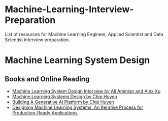 # Machine-Learning-Interview-Preparation
List of resources for Machine Learning Engineer, Applied Scientist and Data Scientist interview preparation.


# Machine Learning System Design 

## Books and Online Reading
- [Machine Learning System Design Interview by Ali Aminian and Alex Xu](https://www.amazon.com/Machine-Learning-System-Design-Interview/dp/1736049127/ref=sr_1_1?crid=6GGNX2APDCZT&dib=eyJ2IjoiMSJ9.PN6PDBSnNyT0t3EkMyot7WqxHhfgFM26885HWMLRsZyxd98purlPAnWwaNQixDSM_Xl56EQBxV1i6rp8w5qGLOFUpp3RbEagJxQFa3v3Ojw_dj5mE1CAzyafvHpNkph4zkkBEQiXrkGJj-MuyPaWklnl6BYZCP7Z01st8hhOXpCuEpnEH9JCk8GQY8Wvk9ijwwt6p-LWb9UVlj0gUpqhWj4_0U3MmFVPSTRMC949g1k.NsOPOP9qzC6tX0h7_rb43Qx7YyGb6-ZjaEjsPKE8o3A&dib_tag=se&keywords=machine+learning+system+design&qid=1734583173&sprefix=machine+learning+syste%2Caps%2C180&sr=8-1)
- [Machine Learning Systems Design by Chip Huyen](https://huyenchip.com/machine-learning-systems-design/toc.html)
- [Building A Generative AI Platform by Chip Huyen](https://huyenchip.com/2024/07/25/genai-platform.html)
- [Designing Machine Learning Systems: An Iterative Process for Production-Ready Applications](https://www.amazon.com/Designing-Machine-Learning-Systems-Production-Ready/dp/1098107969/ref=sr_1_1?crid=34FK38VS10MOL&dib=eyJ2IjoiMSJ9.OBDpLaGfjPFym8EGEjKYAmh-ma6yOctFVEu8eobu-8CtluKwecdBofcVkOcU7UYRnaqdePawyXcRybCmaj7fhx41GxWAz9KE2pBulWKJjBbMaqtsbe158aINLG_RKgZdvZHLGiwz3039HcbbXncHsxSnNXndqL9GhVcFGugU4B7nAHoBbbGS1XWZyP3khqjehq1lLP8IaptugcHUy_FxwcgRP3SNqR3J8iP2Eg539QE.5GCCAtKOoLemaIz60lGvkG8ETl1R5Qt2qu9PObau6JQ&dib_tag=se&keywords=designing+machine+learning+systems+by+chip+huyen&qid=1734583792&sprefix=chip+huyen+machine+learning+%2Caps%2C177&sr=8-1)
